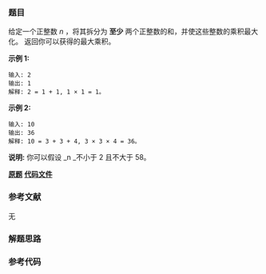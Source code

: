 ### 题目
给定一个正整数  _n_ ，将其拆分为 **至少** 两个正整数的和，并使这些整数的乘积最大化。 返回你可以获得的最大乘积。

**示例 1:**

    
    
    输入: 2
    输出: 1
    解释: 2 = 1 + 1, 1 × 1 = 1。

**示例  2:**

    
    
    输入: 10
    输出: 36
    解释: 10 = 3 + 3 + 4, 3 × 3 × 4 = 36。

**说明:** 你可以假设  _n  _不小于 2 且不大于 58。

 **[原题](https://leetcode-cn.com/problems/integer-break/)**    **[代码文件]()**


### 参考文献
无

### 解题思路




### 参考代码

```go


```




